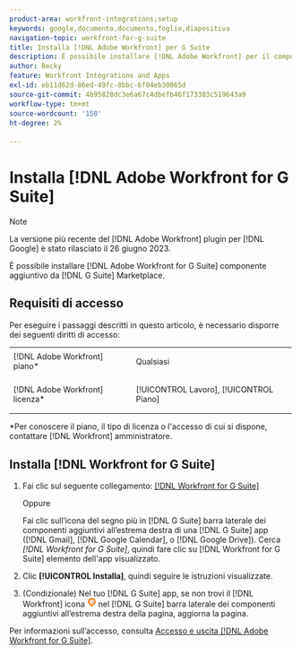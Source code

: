 ```yaml
---
product-area: workfront-integrations;setup
keywords: google,documento,documento,foglio,diapositiva
navigation-topic: workfront-for-g-suite
title: Installa [!DNL Adobe Workfront] per G Suite
description: È possibile installare [!DNL Adobe Workfront] per il componente aggiuntivo G Suite dal marketplace G Suite.
author: Becky
feature: Workfront Integrations and Apps
exl-id: eb11d62d-86ed-49fc-8bbc-6f04eb30865d
source-git-commit: 4b95828dc3e6a67c4dbefb46f173303c519643a9
workflow-type: tm+mt
source-wordcount: '158'
ht-degree: 2%

---
```


# Installa [!DNL Adobe Workfront for G Suite]

>[!NOTE]
>
>La versione più recente del [!DNL Adobe Workfront] plugin per [!DNL Google] è stato rilasciato il 26 giugno 2023.

È possibile installare [!DNL Adobe Workfront for G Suite] componente aggiuntivo da [!DNL G Suite] Marketplace.

## Requisiti di accesso

Per eseguire i passaggi descritti in questo articolo, è necessario disporre dei seguenti diritti di accesso:

<table style="table-layout:auto"> 
 <col> 
 <col> 
 <tbody> 
  <tr> 
   <td role="rowheader">[!DNL Adobe Workfront] piano*</td> 
   <td> <p>Qualsiasi</p> </td> 
  </tr> 
  <tr> 
   <td role="rowheader">[!DNL Adobe Workfront] licenza*</td> 
   <td> <p>[!UICONTROL Lavoro], [!UICONTROL Piano]</p> </td> 
  </tr>
   </tbody> 
</table>

&#42;Per conoscere il piano, il tipo di licenza o l&#39;accesso di cui si dispone, contattare [!DNL Workfront] amministratore.

## Installa [!DNL Workfront for G Suite]

1. Fai clic sul seguente collegamento: [[!DNL Workfront for G Suite]](https://workspace.google.com/marketplace/app/adobe_workfront/811980987828)

   Oppure

   Fai clic sull’icona del segno più in [!DNL G Suite] barra laterale dei componenti aggiuntivi all’estrema destra di una [!DNL G Suite] app ([!DNL Gmail], [!DNL Google Calendar], o [!DNL Google Drive]). Cerca *[!DNL Workfront for G Suite]*, quindi fare clic su [!DNL Workfront for G Suite] elemento dell&#39;app visualizzato.

1. Clic **[!UICONTROL Installa]**, quindi seguire le istruzioni visualizzate.
1. (Condizionale) Nel tuo [!DNL G Suite] app, se non trovi il [!DNL Workfront] icona ![](assets/wf-lion-icon.png) nel [!DNL G Suite] barra laterale dei componenti aggiuntivi all’estrema destra della pagina, aggiorna la pagina.

Per informazioni sull’accesso, consulta [Accesso e uscita [!DNL Adobe Workfront for G Suite]](../../workfront-integrations-and-apps/workfront-for-g-suite/log-in-and-out-wf-for-gsuite.md).
